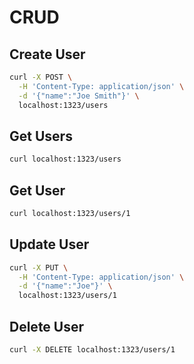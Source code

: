 # CRUD

## Create User
```zsh
curl -X POST \
  -H 'Content-Type: application/json' \
  -d '{"name":"Joe Smith"}' \
  localhost:1323/users
```

## Get Users
```zsh
curl localhost:1323/users
```

## Get User
```zsh
curl localhost:1323/users/1
```

## Update User
```zsh
curl -X PUT \
  -H 'Content-Type: application/json' \
  -d '{"name":"Joe"}' \
  localhost:1323/users/1
```

## Delete User
```zsh
curl -X DELETE localhost:1323/users/1
```